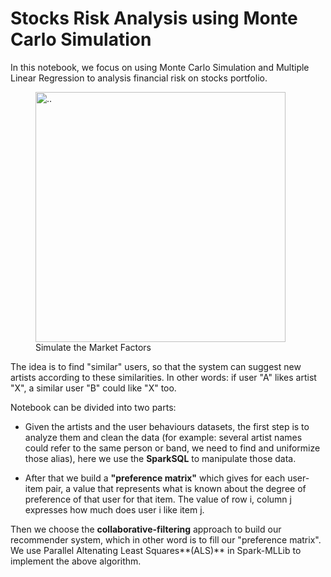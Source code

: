 # Stocks Risk Analysis using Monte Carlo Simulation

In this notebook, we focus on using Monte Carlo Simulation and Multiple Linear Regression to analysis financial risk on stocks portfolio.


<figure>
  <img src=".images/simulate_img.png." width="400" alt=".." title="Simulate the Market Factors" />
  <figcaption>Simulate the Market Factors</figcaption>
</figure>




The idea is to find "similar" users, so that the system can suggest new artists according to these similarities. In other words: if user "A" likes artist "X", a similar user "B" could like "X" too.

Notebook can be divided into two parts:

 * Given the artists and the user behaviours datasets, the first step is to analyze them and clean the data (for example: several artist names could refer to the same person or band, we need to find and uniformize those alias), here we use the **SparkSQL** to manipulate those data.

 * After that we build a **"preference matrix"** which gives for each user-item pair, a value that represents what is known about the degree of preference of that user for that item. The value of row i, column j expresses how much does user i like item j. 

 Then we choose the **collaborative-filtering** approach to build our recommender system, which in other word is to fill our "preference matrix". We use Parallel Altenating Least Squares**(ALS)** in Spark-MLLib to implement the above algorithm.



